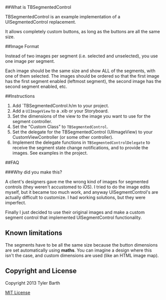 ##What is TBSegmentedControl

TBSegmentedControl is an example implementation of a UISegmentedControl replacement. 

It allows completely custom buttons, as long as the buttons are all the same size.

##Image Format

Instead of two images per segment (i.e. selected and unselected), you use one image per segment.

Each image should be the same size and show ALL of the segments, with one of them selected. The images should be ordered so that the first image has the first segment enabled (leftmost segment), the second image has the second segment enabled, etc.

##Instructions

1. Add `TBSegmentedControl.h/m to your project. 
1. Add a `UIImageView` to a .xib or your Storyboard. 
2. Set the dimensions of the view to the image you want to use for the segment controller.
3. Set the "Custom Class" to `TBSegmentedControl`.
4. Set the delegate for the TBSegmentedControl (UIImageView) to your CustomViewController (or some other controller).  
5. Implement the delegate functions in `TBSegmentedControlDelegate` to receive the segment state change notifications, and to provide the images. See examples in the project. 

##FAQ

###Why did you make this?

A client's designers gave me the wrong kind of images for segmented controls (they weren't accustomed to iOS). I tried to do the image edits myself, but it became too much work, and anyway UISegmentControl's are actually difficult to customize. I had working solutions, but they were imperfect. 

Finally I just decided to use their original images and make a custom segment control that  implemented UISegmentControl functionality.

## Known limitations

The segments have to be all the same size because the button dimensions are set automatically using **maths**. You can imagine a design where this isn't the case, and custom dimensions are used (like an HTML image map). 

## Copyright and License

Copyright 2013 Tyler Barth

[MIT License](http://opensource.org/licenses/MIT "license")
